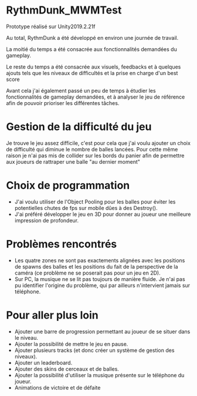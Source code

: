 # RythmDunk_MWMTest

Prototype réalisé sur Unity2019.2.21f

Au total, RythmDunk a été développé en environ une journée de travail.

La moitié du temps a été consacrée aux fonctionnalités demandées du gameplay.

Le reste du temps a été consacrée aux visuels, feedbacks et à quelques ajouts tels que les niveaux de difficultés et la prise en charge d'un best score

Avant cela j'ai également passé un peu de temps à étudier les fonctionnalités de gameplay demandées, et à analyser le jeu de référence afin de pouvoir prioriser les différentes tâches.

# Gestion de la difficulté du jeu

Je trouve le jeu assez difficile, c'est pour  cela que j'ai voulu ajouter un choix de difficulté qui diminue le nombre de balles lancées.
Pour cette même raison je n'ai pas mis de collider sur les bords du panier afin de permettre aux joueurs de rattraper une balle "au dernier moment"

# Choix de programmation

- J'ai voulu utiliser de l'Object Pooling pour les balles pour éviter les potentielles chutes de fps sur mobile dûes à des Destroy().
- J'ai préféré développer le jeu en 3D pour donner au joueur une meilleure impression de profondeur.

# Problèmes rencontrés
- Les quatre zones ne sont pas exactements alignées avec les positions de spawns des balles et les positions du fait de la perspective de la caméra (ce problème ne se poserait pas pour un jeu en 2D).
- Sur PC, la musique ne se lit pas toujours de manière fluide. Je n'ai pas pu identifier l'origine du problème, qui par ailleurs n'intervient jamais sur téléphone.

# Pour aller plus loin
- Ajouter une barre de progression permettant au joueur de se situer dans le niveau.
- Ajouter la possibilité de mettre le jeu en pause.
- Ajouter plusieurs tracks (et donc créer un système de gestion des niveaux).
- Ajouter un leaderboard.
- Ajouter des skins de cerceaux et de balles.
- Ajouter la possibilité d'utiliser la musique présente sur le téléphone du joueur.
- Animations de victoire et de défaite
